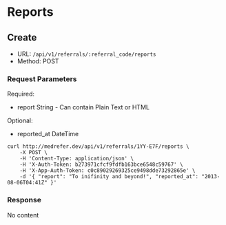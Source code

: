# Reports

## Create
* URL: ```/api/v1/referrals/:referral_code/reports```
* Method: POST

### Request Parameters

Required:

* report String - Can contain Plain Text or HTML

Optional:

* reported_at DateTime

```
curl http://medrefer.dev/api/v1/referrals/1YY-E7F/reports \
    -X POST \
    -H 'Content-Type: application/json' \
    -H 'X-Auth-Token: b273971cfcf9fdfb163bce6548c59767' \
    -H 'X-App-Auth-Token: c0c89029269325ce9498dde73292865e' \
    -d '{ "report": "To inifinity and beyond!", "reported_at": "2013-08-06T04:41Z" }'
```

### Response
No content
